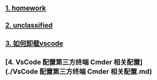 ## [1. homework](./homework.md)
## [2. unclassified](./unclassified.md)
## [3. 如何卸载vscode](./如何卸载vscode.md)
## [4. VsCode 配置第三方终端 Cmder 相关配置](./VsCode 配置第三方终端 Cmder 相关配置.md)
